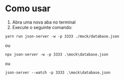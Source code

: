 # Como usar

1. Abra uma nova aba no terminal
2. Execute o seguinte comando:

```yarn run json-server -w -p 3333 ./mock/database.json```

ou

```npx json-server -w -p 3333 .\mock\database.json```

ou 

```json-server --watch -p 3333 .\mock\database.json```
